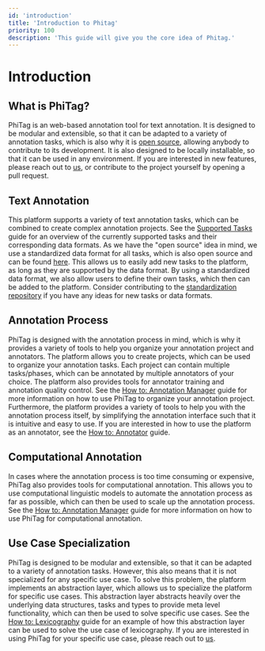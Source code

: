 ```yaml
---
id: 'introduction'
title: 'Introduction to Phitag'
priority: 100
description: 'This guide will give you the core idea of Phitag.'
---
```


# Introduction

## What is PhiTag?

PhiTag is an web-based annotation tool for text annotation. It is designed to be modular and extensible, so that it can be adapted to a variety of annotation tasks, which is also why it is [open source](https://github.com/Garrafao/phitag), allowing anybody to contribute to its development. It is also designed to be locally installable, so that it can be used in any environment. If you are interested in new features, please reach out to [us](https://www.ims.uni-stuttgart.de/en/institute/team/Schlechtweg/), or contribute to the project yourself by opening a pull request.


## Text Annotation

This platform supports a variety of text annotation tasks, which can be combined to create complex annotation projects. See the [Supported Tasks](/guide/supported-tasks) guide for an overview of the currently supported tasks and their corresponding data formats. As we have the "open source" idea in mind, we use a standardized data format for all tasks, which is also open source and can be found [here](https://github.com/ChangeIsKey/annotation_standardization). This allows us to easily add new tasks to the platform, as long as they are supported by the data format. By using a standardized data format, we also allow users to define their own tasks, which then can be added to the platform. Consider contributing to the [standardization repository](https://github.com/ChangeIsKey/annotation_standardization) if you have any ideas for new tasks or data formats.

## Annotation Process

PhiTag is designed with the annotation process in mind, which is why it provides a variety of tools to help you organize your annotation project and annotators. The platform allows you to create projects, which can be used to organize your annotation tasks. Each project can contain multiple tasks/phases, which can be annotated by multiple annotators of your choice. The platform also provides tools for annotator training and annotation quality control. See the [How to: Annotation Manager](/guide/how-to-annotation-manager) guide for more information on how to use PhiTag to organize your annotation project. Furthermore, the platform provides a variety of tools to help you with the annotation process itself, by simplifying the annotation interface such that it is intuitive and easy to use. If you are interested in how to use the platform as an annotator, see the [How to: Annotator](/guide/how-to-annotator) guide.

## Computational Annotation

In cases where the annotation process is too time consuming or expensive, PhiTag also provides tools for computational annotation. This allows you to use computational linguistic models to automate the annotation process as far as possible, which can then be used to scale up the annotation process. See the [How to: Annotation Manager](/guide/how-to-annotation-manager) guide for more information on how to use PhiTag for computational annotation.

## Use Case Specialization

PhiTag is designed to be modular and extensible, so that it can be adapted to a variety of annotation tasks. However, this also means that it is not specialized for any specific use case. To solve this problem, the platform implements an abstraction layer, which allows us to specialize the platform for specific use cases. This abstraction layer abstracts heavily over the underlying data structures, tasks and types to provide meta level functionality, which can then be used to solve specific use cases. See the [How to: Lexicography](/guide/how-to-lexicography) guide for an example of how this abstraction layer can be used to solve the use case of lexicography. If you are interested in using PhiTag for your specific use case, please reach out to [us](https://www.ims.uni-stuttgart.de/en/institute/team/Schlechtweg/).
